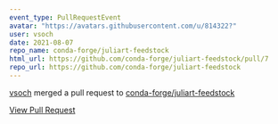 ```yaml
---
event_type: PullRequestEvent
avatar: "https://avatars.githubusercontent.com/u/814322?"
user: vsoch
date: 2021-08-07
repo_name: conda-forge/juliart-feedstock
html_url: https://github.com/conda-forge/juliart-feedstock/pull/7
repo_url: https://github.com/conda-forge/juliart-feedstock
---
```


<a href='https://github.com/vsoch' target='_blank'>vsoch</a> merged a pull request to <a href='https://github.com/conda-forge/juliart-feedstock' target='_blank'>conda-forge/juliart-feedstock</a>

<a href='https://github.com/conda-forge/juliart-feedstock/pull/7' target='_blank'>View Pull Request</a>